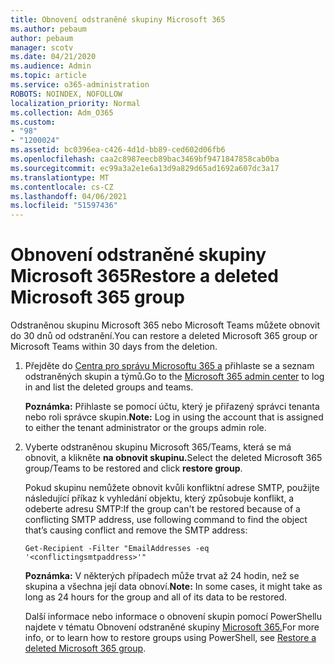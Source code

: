 ```yaml
---
title: Obnovení odstraněné skupiny Microsoft 365
ms.author: pebaum
author: pebaum
manager: scotv
ms.date: 04/21/2020
ms.audience: Admin
ms.topic: article
ms.service: o365-administration
ROBOTS: NOINDEX, NOFOLLOW
localization_priority: Normal
ms.collection: Adm_O365
ms.custom:
- "98"
- "1200024"
ms.assetid: bc0396ea-c426-4d1d-bb89-ced602d06fb6
ms.openlocfilehash: caa2c8987eecb89bac3469bf9471847858cab0ba
ms.sourcegitcommit: ec99a3a2e1e6a13d9a829d65ad1692a607dc3a17
ms.translationtype: MT
ms.contentlocale: cs-CZ
ms.lasthandoff: 04/06/2021
ms.locfileid: "51597436"
---
```

# <a name="restore-a-deleted-microsoft-365-group"></a><span data-ttu-id="cb921-102">Obnovení odstraněné skupiny Microsoft 365</span><span class="sxs-lookup"><span data-stu-id="cb921-102">Restore a deleted Microsoft 365 group</span></span>

<span data-ttu-id="cb921-103">Odstraněnou skupinu Microsoft 365 nebo Microsoft Teams můžete obnovit do 30 dnů od odstranění.</span><span class="sxs-lookup"><span data-stu-id="cb921-103">You can restore a deleted Microsoft 365 group or Microsoft Teams within 30 days from the deletion.</span></span>

1. <span data-ttu-id="cb921-104">Přejděte do [Centra pro správu Microsoftu 365 a](https://aka.ms/RestoreDeletedGroup) přihlaste se a seznam odstraněných skupin a týmů.</span><span class="sxs-lookup"><span data-stu-id="cb921-104">Go to the [Microsoft 365 admin center](https://aka.ms/RestoreDeletedGroup) to log in and list the deleted groups and teams.</span></span>

    <span data-ttu-id="cb921-105">**Poznámka:** Přihlaste se pomocí účtu, který je přiřazený správci tenanta nebo roli správce skupin.</span><span class="sxs-lookup"><span data-stu-id="cb921-105">**Note:** Log in using the account that is assigned to either the tenant administrator or the groups admin role.</span></span>

1. <span data-ttu-id="cb921-106">Vyberte odstraněnou skupinu Microsoft 365/Teams, která se má obnovit, a klikněte **na obnovit skupinu.**</span><span class="sxs-lookup"><span data-stu-id="cb921-106">Select the deleted Microsoft 365 group/Teams to be restored and click **restore group**.</span></span>

    <span data-ttu-id="cb921-107">Pokud skupinu nemůžete obnovit kvůli konfliktní adrese SMTP, použijte následující příkaz k vyhledání objektu, který způsobuje konflikt, a odeberte adresu SMTP:</span><span class="sxs-lookup"><span data-stu-id="cb921-107">If the group can't be restored because of a conflicting SMTP address, use following command to find the object that’s causing conflict and remove the SMTP address:</span></span>

    `Get-Recipient -Filter "EmailAddresses -eq '<conflictingsmtpaddress>'"`

    <span data-ttu-id="cb921-108">**Poznámka:** V některých případech může trvat až 24 hodin, než se skupina a všechna její data obnoví.</span><span class="sxs-lookup"><span data-stu-id="cb921-108">**Note:** In some cases, it might take as long as 24 hours for the group and all of its data to be restored.</span></span>

    <span data-ttu-id="cb921-109">Další informace nebo informace o obnovení skupin pomocí PowerShellu najdete v tématu Obnovení odstraněné skupiny [Microsoft 365.](https://go.microsoft.com/fwlink/?linkid=867802)</span><span class="sxs-lookup"><span data-stu-id="cb921-109">For more info, or to learn how to restore groups using PowerShell, see [Restore a deleted Microsoft 365 group](https://go.microsoft.com/fwlink/?linkid=867802).</span></span>